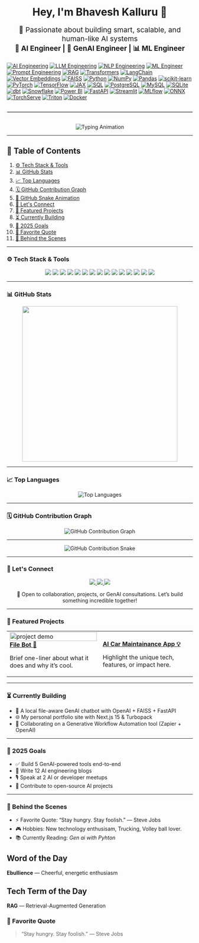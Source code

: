 <!-- Gen AI / AI-Engineer -->

<h1 align="center">Hey, I'm Bhavesh Kalluru 👋</h1>
<p align="center" style="font-size: 1.2rem;">
  🚀 Passionate about building smart, scalable, and human-like AI systems  
  <br/>
  <strong>🧠 AI Engineer | 🤖 GenAI Engineer | 📊 ML Engineer</strong>
</p>

<!-- Skills: AI/ML/NLP + Python/SQL + BI/Warehouse -->
[![AI Engineering](https://img.shields.io/badge/AI%20Engineering-1f6feb?style=flat&logo=openai&logoColor=white)](#)
[![LLM Engineering](https://img.shields.io/badge/LLM%20Engineering-663399?style=flat)](#)
[![NLP Engineering](https://img.shields.io/badge/NLP%20Engineering-8A2BE2?style=flat)](#)
[![ML Engineer](https://img.shields.io/badge/ML%20Engineer-4caf50?style=flat)](#)
[![Prompt Engineering](https://img.shields.io/badge/Prompt%20Engineering-FF1493?style=flat)](#)
[![RAG](https://img.shields.io/badge/RAG-FF8C00?style=flat)](#)
[![Transformers](https://img.shields.io/badge/Transformers-FF6F61?style=flat&logo=huggingface&logoColor=white)](#)
[![LangChain](https://img.shields.io/badge/LangChain-2E7D32?style=flat)](#)
[![Vector Embeddings](https://img.shields.io/badge/Vector%20Embeddings-00599C?style=flat)](#)
[![FAISS](https://img.shields.io/badge/FAISS-0A66C2?style=flat)](#)
[![Python](https://img.shields.io/badge/Python-3776AB?style=flat&logo=python&logoColor=white)](#)
[![NumPy](https://img.shields.io/badge/NumPy-013243?style=flat&logo=numpy&logoColor=white)](#)
[![Pandas](https://img.shields.io/badge/Pandas-150458?style=flat&logo=pandas&logoColor=white)](#)
[![scikit-learn](https://img.shields.io/badge/scikit--learn-F7931E?style=flat&logo=scikitlearn&logoColor=white)](#)
[![PyTorch](https://img.shields.io/badge/PyTorch-ee4c2c?style=flat&logo=pytorch&logoColor=white)](#)
[![TensorFlow](https://img.shields.io/badge/TensorFlow-FF6F00?style=flat&logo=tensorflow&logoColor=white)](#)
[![JAX](https://img.shields.io/badge/JAX-0d47a1?style=flat)](#)
[![SQL](https://img.shields.io/badge/SQL-336791?style=flat)](#)
[![PostgreSQL](https://img.shields.io/badge/PostgreSQL-336791?style=flat&logo=postgresql&logoColor=white)](#)
[![MySQL](https://img.shields.io/badge/MySQL-4479A1?style=flat&logo=mysql&logoColor=white)](#)
[![SQLite](https://img.shields.io/badge/SQLite-003B57?style=flat&logo=sqlite&logoColor=white)](#)
[![dbt](https://img.shields.io/badge/dbt-f76819?style=flat&logo=dbt&logoColor=white)](#)
[![Snowflake](https://img.shields.io/badge/Snowflake-29B5E8?style=flat&logo=snowflake&logoColor=white)](#)
[![Power BI](https://img.shields.io/badge/Power%20BI-F2C811?style=flat&logo=powerbi&logoColor=000000)](#)
[![FastAPI](https://img.shields.io/badge/FastAPI-009688?style=flat&logo=fastapi&logoColor=white)](#)
[![Streamlit](https://img.shields.io/badge/Streamlit-ff4b4b?style=flat&logo=streamlit&logoColor=white)](#)
[![MLflow](https://img.shields.io/badge/MLflow-0194E2?style=flat&logo=mlflow&logoColor=white)](#)
[![ONNX](https://img.shields.io/badge/ONNX-336699?style=flat)](#)
[![TorchServe](https://img.shields.io/badge/TorchServe-ee4c2c?style=flat&logo=pytorch&logoColor=white)](#)
[![Triton](https://img.shields.io/badge/Triton-0033A0?style=flat)](#)
[![Docker](https://img.shields.io/badge/Docker-2496ED?style=flat&logo=docker&logoColor=white)](#)

<hr style="border: 1px solid #ccc; margin: 30px 0;" />

<p align="center">
  <img src="https://readme-typing-svg.herokuapp.com?font=Fira+Code&size=24&duration=3000&pause=500&color=FF6F61&center=true&vCenter=true&width=1000&lines=🔥+build+the+future+of+AI+together+—+Collaborate+•+Create+•+Automate+🔥" alt="Typing Animation"/>
</p>

---

## 🚀 Table of Contents

1. [⚙️ Tech Stack & Tools](#️-tech-stack--tools)  
2. [📊 GitHub Stats](#-github-stats)  
3. [📈 Top Languages](#-top-languages)  
4. [🗓️ GitHub Contribution Graph](#️-github-contribution-graph)  
5. [🐍 GitHub Snake Animation](#-github-snake-animation)  
6. [🤝 Let's Connect](#-lets-connect)  
7. [🚀 Featured Projects](#-featured-projects)  
8. [⏳ Currently Building](#-currently-building)  
9. [🎯 2025 Goals](#-2025-goals)  
10. [🎯 Favorite Quote](#-favorite-quote)  
11. [🌈 Behind the Scenes](#-behind-the-scenes)

---

### ⚙️ Tech Stack & Tools

<p align="center">
  <img src="https://img.shields.io/badge/-Python-3776AB?style=for-the-badge&logo=python&logoColor=white"/>
  <img src="https://img.shields.io/badge/-AI-181717?style=for-the-badge&logo=openai"/>
  <img src="https://img.shields.io/badge/-GenAI-000000?style=for-the-badge&logo=cloudflare"/>
  <img src="https://img.shields.io/badge/-Machine%20Learning-10274A?style=for-the-badge&logo=scikitlearn"/>
  <img src="https://img.shields.io/badge/-Deep%20Learning-0A0F23?style=for-the-badge&logo=pytorch"/>
  <img src="https://img.shields.io/badge/-NLP-BB2528?style=for-the-badge&logo=spacy"/>
  <img src="https://img.shields.io/badge/-Transformers-FF6F61?style=for-the-badge&logo=huggingface"/>
  <img src="https://img.shields.io/badge/-ANN-5A5A5A?style=for-the-badge"/>
  <img src="https://img.shields.io/badge/-CNN-0044CC?style=for-the-badge"/>
  <img src="https://img.shields.io/badge/-Zapier-FF4A00?style=for-the-badge&logo=zapier"/>
  <img src="https://img.shields.io/badge/-Make-0081C6?style=for-the-badge&logo=make"/>
  <img src="https://img.shields.io/badge/-OpenAI%20API-412991?style=for-the-badge&logo=openai"/>
  <img src="https://img.shields.io/badge/-FastAPI-009688?style=for-the-badge&logo=fastapi"/>
  <img src="https://img.shields.io/badge/-HuggingFace-FCC72B?style=for-the-badge&logo=huggingface"/>
  <img src="https://img.shields.io/badge/-Gemini-4285F4?style=for-the-badge&logo=google"/>
</p>

---

### 📊 GitHub Stats

<p align="center">
  <img src="https://github-readme-stats.vercel.app/api?username=bhavesh-kalluru&show_icons=true&theme=tokyonight&count_private=true&hide_border=true&border_radius=10" width="420"/>
</p>

---

### 📈 Top Languages

<p align="center">
  <img src="https://github-readme-stats.vercel.app/api/top-langs?username=bhavesh-kalluru&show_icons=true&theme=tokyonight&layout=compact" alt="Top Languages"/>
</p>

---

### 🗓️ GitHub Contribution Graph

<div align="center">
  <img src="https://github-readme-activity-graph.vercel.app/graph?username=bhavesh-kalluru&theme=react-dark" alt="GitHub Contribution Graph" />
</div>

---

<p align="center">
  <img src="https://github.com/bhavesh-kalluru/snk/raw/output/github-contribution-grid-snake.svg?color_snake=#00FF00&color_dots=#d0e7ff,#b3d1ff,#66b2ff,#3399ff,#007acc" alt="GitHub Contribution Snake" />
</p>

---

### 🤝 Let's Connect

<p align="center">
  <a href="https://www.linkedin.com/in/bhaveshkalluru/" target="_blank">
    <img src="https://img.shields.io/badge/LinkedIn-0A66C2?style=for-the-badge&logo=linkedin&logoColor=white"/>
  </a>
  <a href="https://github.com/bhavesh-kalluru" target="_blank">
    <img src="https://img.shields.io/badge/GitHub-181717?style=for-the-badge&logo=github&logoColor=white"/>
  </a>
  <a href="mailto:kallurubhavesh341@gmail.com" target="_blank">
    <img src="https://img.shields.io/badge/Email-D14836?style=for-the-badge&logo=gmail&logoColor=white"/>
  </a>
</p>

<p align="center">
  🚀 Open to collaboration, projects, or GenAI consultations. Let’s build something incredible together!
</p>

---

### 🚀 Featured Projects

<table>
  <tr>
    <td width="50%">
      <a href="https://github.com/bhavesh-kalluru/FileBot-AI-Powered-File-Automation-Engine">
        <img src="https://github.com/bhavesh-kalluru/project-name/raw/main/demo.gif" alt="project demo" width="100%" />
        <br />
        <strong>File Bot 🚀</strong>
      </a>
      <p>Brief one-liner about what it does and why it’s cool.</p>
    </td>
    <td width="50%">
      <a href="https://github.com/bhavesh-kalluru/AI-Car-Maintenance-Advisor">
        <br />
        <strong>AI Car Maintainance App 💡</strong>
      </a>
      <p>Highlight the unique tech, features, or impact here.</p>
    </td>
  </tr>
</table>

---

### ⏳ Currently Building

- 🧠 A local file-aware GenAI chatbot with OpenAI + FAISS + FastAPI  
- 🌐 My personal portfolio site with Next.js 15 & Turbopack  
- 🤝 Collaborating on a Generative Workflow Automation tool (Zapier + OpenAI)

---

### 🎯 2025 Goals

- ✅ Build 5 GenAI-powered tools end-to-end  
- 📝 Write 12 AI engineering blogs  
- 🎙️ Speak at 2 AI or developer meetups  
- 🌱 Contribute to open-source AI projects

---

### 🌈 Behind the Scenes

- ⚡ Favorite Quote: “Stay hungry. Stay foolish.” — Steve Jobs  
- 🎮 Hobbies: New technology enthusisam, Trucking, Volley ball lover.
- 📚 Currently Reading: *Gen ai with Pyhton*

## Word of the Day
<!-- DAILY:WORD -->
**Ebullience** — Cheerful, energetic enthusiasm
<!-- END:WORD -->

## Tech Term of the Day
<!-- DAILY:TECH -->
**RAG** — Retrieval-Augmented Generation
<!-- END:TECH -->

### 🎯 Favorite Quote
<!-- DAILY:QUOTE -->
> “Stay hungry. Stay foolish.” — Steve Jobs
<!-- END:QUOTE -->

